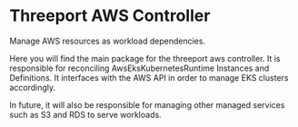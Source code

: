 # Threeport AWS Controller

Manage AWS resources as workload dependencies.

Here you will find the main package for the threeport aws controller.  It is
responsible for reconciling AwsEksKubernetesRuntime Instances and Definitions.
It interfaces with the AWS API in order to manage EKS clusters accordingly.

In future, it will also be responsible for managing other managed services such
as S3 and RDS to serve workloads.

